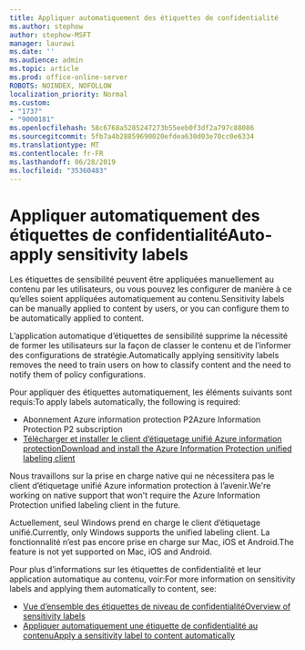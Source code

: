 ```yaml
---
title: Appliquer automatiquement des étiquettes de confidentialité
ms.author: stephow
author: stephow-MSFT
manager: laurawi
ms.date: ''
ms.audience: admin
ms.topic: article
ms.prod: office-online-server
ROBOTS: NOINDEX, NOFOLLOW
localization_priority: Normal
ms.custom:
- "1737"
- "9000181"
ms.openlocfilehash: 58c6768a5285247273b55eeb0f3df2a797c88086
ms.sourcegitcommit: 5fb7a4b28859690020efdea630d03e70cc0e6334
ms.translationtype: MT
ms.contentlocale: fr-FR
ms.lasthandoff: 06/28/2019
ms.locfileid: "35360483"
---
```

# <a name="auto-apply-sensitivity-labels"></a><span data-ttu-id="b7d41-102">Appliquer automatiquement des étiquettes de confidentialité</span><span class="sxs-lookup"><span data-stu-id="b7d41-102">Auto-apply sensitivity labels</span></span>

<span data-ttu-id="b7d41-103">Les étiquettes de sensibilité peuvent être appliquées manuellement au contenu par les utilisateurs, ou vous pouvez les configurer de manière à ce qu’elles soient appliquées automatiquement au contenu.</span><span class="sxs-lookup"><span data-stu-id="b7d41-103">Sensitivity labels can be manually applied to content by users, or you can configure them to be automatically applied to content.</span></span>

<span data-ttu-id="b7d41-104">L’application automatique d’étiquettes de sensibilité supprime la nécessité de former les utilisateurs sur la façon de classer le contenu et de l’informer des configurations de stratégie.</span><span class="sxs-lookup"><span data-stu-id="b7d41-104">Automatically applying sensitivity labels removes the need to train users on how to classify content and the need to notify them of policy configurations.</span></span>

<span data-ttu-id="b7d41-105">Pour appliquer des étiquettes automatiquement, les éléments suivants sont requis:</span><span class="sxs-lookup"><span data-stu-id="b7d41-105">To apply labels automatically, the following is required:</span></span>

- <span data-ttu-id="b7d41-106">Abonnement Azure information protection P2</span><span class="sxs-lookup"><span data-stu-id="b7d41-106">Azure Information Protection P2 subscription</span></span>
- [<span data-ttu-id="b7d41-107">Télécharger et installer le client d’étiquetage unifié Azure information protection</span><span class="sxs-lookup"><span data-stu-id="b7d41-107">Download and install the Azure Information Protection unified labeling client</span></span>](https://docs.microsoft.com/azure/information-protection/rms-client/install-unifiedlabelingclient-app)

<span data-ttu-id="b7d41-108">Nous travaillons sur la prise en charge native qui ne nécessitera pas le client d’étiquetage unifié Azure information protection à l’avenir.</span><span class="sxs-lookup"><span data-stu-id="b7d41-108">We're working on native support that won't require the Azure Information Protection unified labeling client in the future.</span></span>

<span data-ttu-id="b7d41-109">Actuellement, seul Windows prend en charge le client d’étiquetage unifié.</span><span class="sxs-lookup"><span data-stu-id="b7d41-109">Currently, only Windows supports the unified labeling client.</span></span>  <span data-ttu-id="b7d41-110">La fonctionnalité n’est pas encore prise en charge sur Mac, iOS et Android.</span><span class="sxs-lookup"><span data-stu-id="b7d41-110">The feature is not yet supported on Mac, iOS and Android.</span></span>

<span data-ttu-id="b7d41-111">Pour plus d’informations sur les étiquettes de confidentialité et leur application automatique au contenu, voir:</span><span class="sxs-lookup"><span data-stu-id="b7d41-111">For more information on sensitivity labels and applying them automatically to content,  see:</span></span>

- [<span data-ttu-id="b7d41-112">Vue d’ensemble des étiquettes de niveau de confidentialité</span><span class="sxs-lookup"><span data-stu-id="b7d41-112">Overview of sensitivity labels</span></span>](https://docs.microsoft.com/office365/securitycompliance/sensitivity-labels)
- [<span data-ttu-id="b7d41-113">Appliquer automatiquement une étiquette de confidentialité au contenu</span><span class="sxs-lookup"><span data-stu-id="b7d41-113">Apply a sensitivity label to content automatically</span></span>](https://docs.microsoft.com/office365/securitycompliance/apply_sensitivity_label_automatically)
